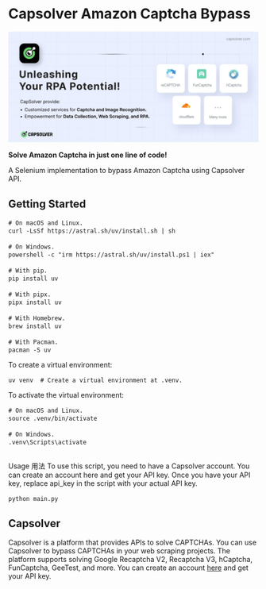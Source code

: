 # Capsolver Amazon Captcha Bypass

[![Capsolver](docs/capsolver.jpeg)](https://dashboard.capsolver.com/passport/register?inviteCode=y7CtB_a-3X6d)

**Solve Amazon Captcha in just one line of code!**

A Selenium implementation to bypass Amazon Captcha using Capsolver API.

## Getting Started

```shell
# On macOS and Linux.
curl -LsSf https://astral.sh/uv/install.sh | sh

# On Windows.
powershell -c "irm https://astral.sh/uv/install.ps1 | iex"

# With pip.
pip install uv

# With pipx.
pipx install uv

# With Homebrew.
brew install uv

# With Pacman.
pacman -S uv

```

To create a virtual environment:

```shell
uv venv  # Create a virtual environment at .venv.

```

To activate the virtual environment:

```shell
# On macOS and Linux.
source .venv/bin/activate

# On Windows.
.venv\Scripts\activate
    
```

Usage 用法
To use this script, you need to have a Capsolver account. You can create an account here and get your API key. Once you have your API key, replace api_key in the script with your actual API key.

```shell
python main.py
```

## Capsolver

Capsolver is a platform that provides APIs to solve CAPTCHAs. You can use Capsolver to bypass CAPTCHAs in your web scraping projects. The platform supports solving Google Recaptcha V2, Recaptcha V3, hCaptcha, FunCaptcha, GeeTest, and more. You can create an account [here](https://dashboard.capsolver.com/passport/register?inviteCode=y7CtB_a-3X6d) and get your API key.
